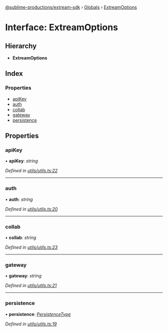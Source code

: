 [@sublime-productions/extream-sdk](../README.md) › [Globals](../globals.md) › [ExtreamOptions](extreamoptions.md)

# Interface: ExtreamOptions

## Hierarchy

* **ExtreamOptions**

## Index

### Properties

* [apiKey](extreamoptions.md#apikey)
* [auth](extreamoptions.md#auth)
* [collab](extreamoptions.md#collab)
* [gateway](extreamoptions.md#gateway)
* [persistence](extreamoptions.md#persistence)

## Properties

###  apiKey

• **apiKey**: *string*

*Defined in [utils/utils.ts:22](https://github.com/Extream-SaaS/ex-sdk/blob/fa826ae/src/utils/utils.ts#L22)*

___

###  auth

• **auth**: *string*

*Defined in [utils/utils.ts:20](https://github.com/Extream-SaaS/ex-sdk/blob/fa826ae/src/utils/utils.ts#L20)*

___

###  collab

• **collab**: *string*

*Defined in [utils/utils.ts:23](https://github.com/Extream-SaaS/ex-sdk/blob/fa826ae/src/utils/utils.ts#L23)*

___

###  gateway

• **gateway**: *string*

*Defined in [utils/utils.ts:21](https://github.com/Extream-SaaS/ex-sdk/blob/fa826ae/src/utils/utils.ts#L21)*

___

###  persistence

• **persistence**: *[PersistenceType](../enums/persistencetype.md)*

*Defined in [utils/utils.ts:19](https://github.com/Extream-SaaS/ex-sdk/blob/fa826ae/src/utils/utils.ts#L19)*
